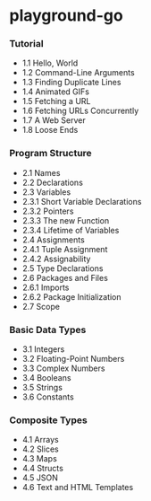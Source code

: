 # playground-go

### Tutorial
- 1.1 Hello, World
- 1.2 Command-Line Arguments
- 1.3 Finding Duplicate Lines
- 1.4 Animated GIFs
- 1.5 Fetching a URL
- 1.6 Fetching URLs Concurrently
- 1.7 A Web Server
- 1.8 Loose Ends
### Program Structure
- 2.1 Names
- 2.2 Declarations
- 2.3 Variables
- 2.3.1 Short Variable Declarations
- 2.3.2 Pointers
- 2.3.3 The new Function
- 2.3.4 Lifetime of Variables
- 2.4 Assignments
- 2.4.1 Tuple Assignment
- 2.4.2 Assignability
- 2.5 Type Declarations
- 2.6 Packages and Files
- 2.6.1 Imports
- 2.6.2 Package Initialization
- 2.7 Scope
### Basic Data Types
- 3.1 Integers
- 3.2 Floating-Point Numbers
- 3.3 Complex Numbers
- 3.4 Booleans
- 3.5 Strings
- 3.6 Constants
### Composite Types
- 4.1 Arrays
- 4.2 Slices
- 4.3 Maps
- 4.4 Structs
- 4.5 JSON
- 4.6 Text and HTML Templates